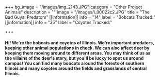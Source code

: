 +++
bg_image = "/images/img_2143.JPG"
category = "Other Project Animals"
description = ""
image = "/images/i_00022c2.JPG"
title = "The Bad Guys: Predators"
[[information]]
info = "14"
label = "Bobcats Tracked:"
[[information]]
info = "35"
label = "Coyotes Tracked:"

+++
#### Hi! We're the bobcats and coyotes of Illinois. We're important predators, keeping other animal populations in check. We can also affect deer by keeping them moving around to different areas. You may think of us as the villains of the deer's story, but you'll be lucky to spot us around campus! You can find many bobcats around the forests of southern Illinois and many coyotes around the fields and grasslands of central Illinois.